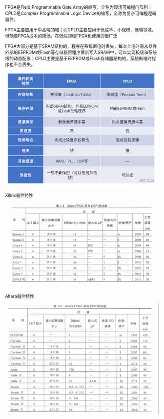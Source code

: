 FPGA是Field Programmable Gate Array的缩写，全称为现场可编程门阵列；CPLD是Complex Programmable Logic Device的缩写，全称为复杂可编程逻辑器件。

FPGA主要应用于中高端领域；而CPLD主要应用于低成本、小规模、低端领域。但随着FPGA成本的降低，在低端领域FPGA也使用的很广泛

FPGA大部分是基于SRAM结构的，程序在系统断电时丢失，每次上电时需从器件外部的EEPROM或Flash等存储器将程序重新写入SRAM中，可以实现板级和系统级的动态配置；CPLD主要是基于EEPROM或Flash存储器结构的，系统断电时程序也不会丢失。

![FPGA芯片对比](了解不同厂家的芯片器件.assets/FPGA芯片对比.png)

Xilinx器件特性

![Xilinx系列资源](了解不同厂家的芯片器件.assets/Xilinx系列资源.png)

Altera器件特性

![Altera系列资源](了解不同厂家的芯片器件.assets/Altera系列资源.png)